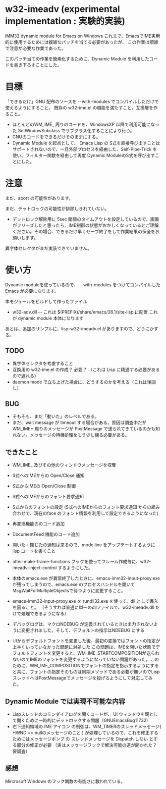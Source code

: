 # w32-imeadv (experimental implementation : 実験的実装)

IMM32 dynamic module for Emacs on Windows
これまで、EmacsでIME実用的に使用するためには複雑なパッチを当てる必要があったが、
この作業は煩雑で注意が必要な作業であった。

このパッチ当ての作業を簡素化するために、Dynamic Module を利用したコードを書き下ろすことにした。

# 目標

「できるだけ」GNU 配布のソースを --with-modules でコンパイルしただけで使えるようにすること。
既存の w32-ime.el の機能を満たすこと。互換層を作ること。

- ほとんどのWM_IME_ 周りのコードを、WindowsXP 以降で利用可能になった SetWindowSubclass でサブクラス化することにより行う。
- GNUのコードをできるだけそのままにする。
- Dynamic Module を起点として、 Emacs Lisp の S式を直接呼び出すことはサポートされないので、一旦外部プロセスを経由した、Self-Pipe-Trick を使い、フィルター関数を経由して再度 Dynamic ModuleのS式を呼び出すことにした。

# 注意

まだ、abort の可能性があります。

まだ、デットロックの可能性が排除しきれていない。

- デットロック解除用に 5sec 閾値のタイムアウトを設定しているので、画面がフリーズしたと思ったら、IME制御の状態がおかしくなっているとご理解ください。その場合、できるだけ早くセーブ終了をして作業結果の保全をお願いします。

異字体セレクタがまだ実装できていません。

# 使い方
 Dynamic moduleを使っているので、  --with-modules をつけてコンパイルした Emacs が必要になります。

 本モジュールをビルドして作ったファイル 
- w32-adv.dll
-- これは $(PREFIX)/share/emacs/26.1/site-lisp に配置 これが dynamic module 本体になります

 あとは、追加のサンプルに、lisp-w32-imeadv.el がありますので、どうにかする。

## TODO
- 異字体セレクタを考慮すること
- 互換用の w32-ime.el の作成？ 必要？ （これは Lisp に精通する必要があるので遅れる）
- daemon mode で立ち上げた場合に、どうするのかを考える（これは後回し）

## BUG
- そもそも、まだ「動いた」のレベルである。
- まだ、wait message が timeout する場合がある。原因は調査中だが WM_IME* 周りのメッセージが PostMessage で送られてきているのかも知れない。メッセージの待機処理をもう少し練る必要がある。

## できたこと
- WM_IME_ 及びその他のウィンドウメッセージを収奪
- S式へのIMEからの Open/Close 通知
- S式からIMEの Open/Close 制御
- S式へのIMEからのフォント要求通知
- S式からのフォントの設定 (S式へのIMEからのフォント要求通知 からの組み合わせで、現在のface のフォント情報を利用して設定できるようになった)
- 再変換機能ののコード追加
- DocumentFeed 機能のコード追加
- 開いた・閉じたの通知は来るので、mode line をアップデートするように lisp コードを書くこと
- after-make-frame-functions フックを使ってフレーム作成毎に、w32-imeadv-inject-control するようにした。
- 本体のemacs.exe が異常終了したときに、emacs-imm32-input-proxy.exe が残ってしまうので、emacs.exe のプロセスハンドルを開いてMsgWaitForMultipleObjectsで待つように変更すること。
- emacs-imm32-input-proxy.exe を rundll32.exe を使って、dll として導入を図ること。
（そうすれば普通に単一のdllファイルで、w32-imeadv.dll だけで処理できるようになる）

- デバッグログは、マクロNDEBUG が定義されているときは出力されないように変更されました。そして、デフォルトの指示はNDEBUG にする
- UIからデフォルトフォントを変更した後、最初の変換ではフォントの指定が上手くいっていなかった問題に対処した
  この問題は、IMEを開いた状態でデフォルトフォントを変更すると、WM_IME_STARTCOMPOSITIONが送られないのでIMEのフォントを変更するようになっていない問題があった。このために、WM_IME_COMPOSITIONでフォントの指定を指示するようにすると共に、フォントの指定そのものは同期メソッドである必要が無いのでLispスレッドへはPostMessageでメッセージを投げるようにして対応してみた。


## Dynamic Module では実現不可能な内容
- Lispスレッドのコモンダイアログを開くコードが、 UI ウィンドウを親として開くために一時的にデットロックする問題（GNUEmacsBug11732)
- 右下通知領域の IME アイコン の制御は、WM_TIMERのスレッドメッセージ( HWND == nullのメッセージのこと ) が処理しているので、これを修正するためにはメッセージポンプ の スレッドメッセージを Dispatch しない とする部分の修正が必要 （実はメッセージフックで解決可能の道が開かれた？ 要調査）

## 感想
Mircrosoft Windows のフック関数の有能さに救われている。
